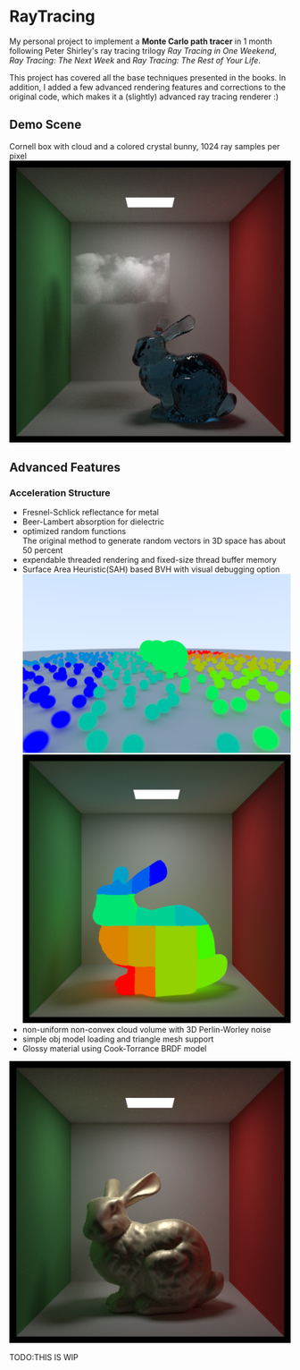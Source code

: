 # RayTracing
My personal project to implement a **Monte Carlo path tracer** in 1 month following Peter Shirley's ray tracing trilogy *Ray Tracing in One Weekend*, *Ray Tracing: The Next Week* and *Ray Tracing: The Rest of Your Life*.  

This project has covered all the base techniques presented in the books. In addition, I added a few advanced rendering features and corrections to the original code, which makes it a (slightly) advanced ray tracing renderer :)

## Demo Scene
Cornell box with cloud and a colored crystal bunny, 1024 ray samples per pixel
![DEMO](https://github.com/AmaranthYan/RayTracing/blob/main/output/final/demo_scene_1024.png)

## Advanced Features
### Acceleration Structure
*  Fresnel-Schlick reflectance for metal
*  Beer-Lambert absorption for dielectric
*  optimized random functions  
The original method to generate random vectors in 3D space has about 50 percent
*  expendable threaded rendering and fixed-size thread buffer memory
*  Surface Area Heuristic(SAH) based BVH with visual debugging option
![BVH1](https://github.com/AmaranthYan/RayTracing/blob/main/output/final/bvh_1.png)
![BVH2](https://github.com/AmaranthYan/RayTracing/blob/main/output/final/bvh_2.png)
*  non-uniform non-convex cloud volume with 3D Perlin-Worley noise
*  simple obj model loading and triangle mesh support
*  Glossy material using Cook-Torrance BRDF model



![BVH2](https://github.com/AmaranthYan/RayTracing/blob/main/output/final/glossy_1024.png)

TODO:THIS IS WIP
